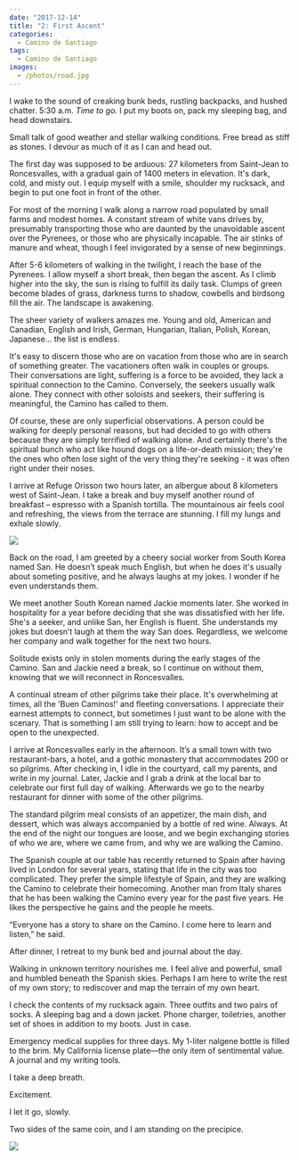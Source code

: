 ```yaml
---
date: "2017-12-14"
title: "2: First Ascent"
categories:
  - Camino de Santiago
tags: 
  - Camino de Santiago
images:
  - /photos/road.jpg
---
```


I wake to the sound of creaking bunk beds, rustling backpacks, and hushed chatter. 5:30 a.m. _Time to go._ I put my boots on, pack my sleeping bag, and head downstairs.

Small talk of good weather and stellar walking conditions. Free bread as stiff as stones. I devour as much of it as I can and head out.

The first day was supposed to be arduous: 27 kilometers from Saint-Jean to Roncesvalles, with a gradual gain of 1400 meters in elevation. It's dark, cold, and misty out. I equip myself with a smile, shoulder my rucksack, and begin to put one foot in front of the other.

For most of the morning I walk along a narrow road populated by small farms and modest homes. A constant stream of white vans drives by, presumably transporting those who are daunted by the unavoidable ascent over the Pyrenees, or those who are physically incapable. The air stinks of manure and wheat, though I feel invigorated by a sense of new beginnings.

After 5-6 kilometers of walking in the twilight, I reach the base of the Pyrenees. I allow myself a short break, then began the ascent. As I climb higher into the sky, the sun is rising to fulfill its daily task. Clumps of green become blades of grass, darkness turns to shadow, cowbells and birdsong fill the air. The landscape is awakening.

The sheer variety of walkers amazes me. Young and old, American and Canadian, English and Irish, German, Hungarian, Italian, Polish, Korean, Japanese… the list is endless.

It's easy to discern those who are on vacation from those who are in search of something greater. The vacationers often walk in couples or groups. Their conversations are light, suffering is a force to be avoided, they lack a spiritual connection to the Camino. Conversely, the seekers usually walk alone. They connect with other soloists and seekers, their suffering is meaningful, the Camino has called to them.

Of course, these are only superficial observations. A person could be walking for deeply personal reasons, but had decided to go with others because they are simply terrified of walking alone. And certainly there's the spiritual bunch who act like hound dogs on a life-or-death mission; they're the ones who often lose sight of the very thing they're seeking - it was often right under their noses.

I arrive at Refuge Orisson two hours later, an albergue about 8 kilometers west of Saint-Jean. I take a break and buy myself another round of breakfast – espresso with a Spanish tortilla. The mountainous air feels cool and refreshing, the views from the terrace are stunning. I fill my lungs and exhale slowly.

![](/photos/orr.jpg)

Back on the road, I am greeted by a cheery social worker from South Korea named San. He doesn’t speak much English, but when he does it's usually about someting positive, and he always laughs at my jokes. I wonder if he even understands them.

We meet another South Korean named Jackie moments later. She worked in hospitality for a year before deciding that she was dissatisfied with her life. She's a seeker, and unlike San, her English is fluent. She understands my jokes but doesn’t laugh at them the way San does. Regardless, we welcome her company and walk together for the next two hours.

Solitude exists only in stolen moments during the early stages of the Camino. San and Jackie need a break, so I continue on without them, knowing that we will reconnect in Roncesvalles.

A continual stream of other pilgrims take their place. It's overwhelming at times, all the 'Buen Caminos!' and fleeting conversations. I appreciate their earnest attempts to connect, but sometimes I just want to be alone with the scenary. That is something I am still trying to learn: how to accept and be open to the unexpected.

I arrive at Roncesvalles early in the afternoon. It’s a small town with two restaurant-bars, a hotel, and a gothic monastery that accommodates 200 or so pilgrims. After checking in, I idle in the courtyard, call my parents, and write in my journal. Later, Jackie and I grab a drink at the local bar to celebrate our first full day of walking. Afterwards we go to the nearby restaurant for dinner with some of the other pilgrims. 

The standard pilgrim meal consists of an appetizer, the main dish, and dessert, which was always accompanied by a bottle of red wine. Always. At the end of the night our tongues are loose, and we begin exchanging stories of who we are, where we came from, and why we are walking the Camino.

The Spanish couple at our table has recently returned to Spain after having lived in London for several years, stating that life in the city was too complicated. They prefer the simple lifestyle of Spain, and they are walking the Camino to celebrate their homecoming. Another man from Italy shares that he has been walking the Camino every year for the past five years. He likes the perspective he gains and the people he meets. 

“Everyone has a story to share on the Camino. I come here to learn and listen,” he said.

After dinner, I retreat to my bunk bed and journal about the day.

Walking in unknown territory nourishes me. I feel alive and powerful, small and humbled beneath the Spanish skies. Perhaps I am here to write the rest of my own story; to rediscover and map the terrain of my own heart.

I check the contents of my rucksack again. Three outfits and two pairs of socks. A sleeping bag and a down jacket. Phone charger, toiletries, another set of shoes in addition to my boots. Just in case.

Emergency medical supplies for three days. My 1-liter nalgene bottle is filled to the brim. My California license plate––the only item of sentimental value. A journal and my writing tools.

I take a deep breath.

Excitement. 

I let it go, slowly.

Two sides of the same coin, and I am standing on the precipice.

![](/photos/road.jpg)